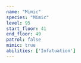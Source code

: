 ```yaml
---
name: "Mimic"
species: "Mimic"
level: 95
start_floor: 41
end_floor: 49
patrol: false
mimic: true
abilities: ['Infatuation']
---
```

